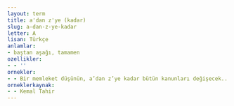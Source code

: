 ```yaml
---
layout: term
title: a'dan z'ye (kadar)
slug: a-dan-z-ye-kadar
letter: A
lisan: Türkçe
anlamlar:
- baştan aşağı, tamamen
ozellikler:
- - ''
ornekler:
- - Bir memleket düşünün, a’dan z’ye kadar bütün kanunları değişecek...
orneklerkaynak:
- - Kemal Tahir
---
```


